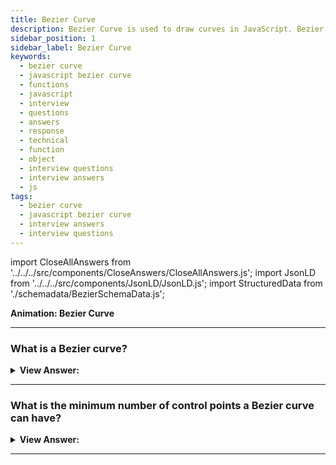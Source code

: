 ```yaml
---
title: Bezier Curve
description: Bezier Curve is used to draw curves in JavaScript. Bezier curves are used in computer graphics to draw shapes. - JavaScript Interview Questions and Answers.
sidebar_position: 1
sidebar_label: Bezier Curve
keywords:
  - bezier curve
  - javascript bezier curve
  - functions
  - javascript
  - interview
  - questions
  - answers
  - response
  - technical
  - function
  - object
  - interview questions
  - interview answers
  - js
tags:
  - bezier curve
  - javascript bezier curve
  - interview answers
  - interview questions
---
```


import CloseAllAnswers from '../../../src/components/CloseAnswers/CloseAllAnswers.js';
import JsonLD from '../../../src/components/JsonLD/JsonLD.js';
import StructuredData from './schemadata/BezierSchemaData.js';

<JsonLD data={StructuredData} />

<head>
  <title>Bezier Curve | JavaScript Frontend Phone Interview</title>
</head>

**Animation: Bezier Curve**

<CloseAllAnswers />

---

### What is a Bezier curve?

<details>
  <summary><strong>View Answer:</strong></summary>
  <div>
  <div><strong>Interview Response:</strong> Bezier curves are used in computer graphics to draw shapes, CSS animation, or other implementations. They are a straightforward thing, worth studying once, and then feel comfortable in the world of vector graphics and advanced animations.
    </div>
  </div>
</details>

---

### What is the minimum number of control points a Bezier curve can have?

<details>
  <summary><strong>View Answer:</strong></summary>
  <div>
  <div><strong>Interview Response:</strong> Bezier curves can have 2, 3, 4, or more control points, but the minimum number is 2.
    </div>
  </div>
</details>

---
